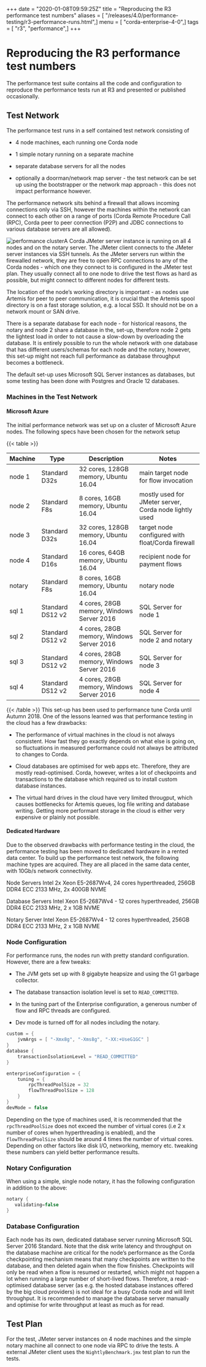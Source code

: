+++
date = "2020-01-08T09:59:25Z"
title = "Reproducing the R3 performance test numbers"
aliases = [ "/releases/4.0/performance-testing/r3-performance-runs.html",]
menu = [ "corda-enterprise-4-0",]
tags = [ "r3", "performance",]
+++


# Reproducing the R3 performance test numbers

The performance test suite contains all the code and configuration to reproduce the performance tests run at R3 and
            presented or published occasionally.


## Test Network

The performance test runs in a self contained test network consisting of


* 4 node machines, each running one Corda node


* 1 simple notary running on a separate machine


* separate database servers for all the nodes


* optionally a doorman/network map server - the test network can be set up using the bootstrapper or the network map
                        approach - this does not impact performance however.


The performance network sits behind a firewall that allows incoming connections only via SSH, however the machines
                within the network can connect to each other on a range of ports (Corda Remote Procedure Call (RPC), Corda peer to
                peer connection (P2P) and JDBC connections to various database servers are all allowed).

![performance cluster](performance-testing/resources/performance-cluster.png "performance cluster")A Corda JMeter server instance is running on all 4 nodes and on the notary server. The JMeter client connects to the
                JMeter server instances via SSH tunnels. As the JMeter servers run within the firewalled network, they are free to
                open RPC connections to any of the Corda nodes - which one they connect to is configured in the JMeter test plan.
                They usually connect all to one node to drive the test flows as hard as possible, but might connect to different
                nodes for different tests.

The location of the node’s working directory is important - as nodes use Artemis for peer to peer communication, it is
                crucial that the Artemis spool directory is on a fast storage solution, e.g. a local SSD. It should not be on a network
                mount or SAN drive.

There is a separate database for each node - for historical reasons, the notary and node 2 share a database in the,
                set-up, therefore node 2 gets the lightest load in order to not cause a slow-down by overloading the database. It
                is entirely possible to run the whole network with one database that has different users/schemas for each node and the
                notary, however, this set-up might not reach full performance as database throughput becomes a bottleneck.

The default set-up uses Microsoft SQL Server instances as databases, but some testing has been done with Postgres
                and Oracle 12 databases.


### Machines in the Test Network


#### Microsoft Azure

The initial performance network was set up on a cluster of Microsoft Azure nodes. The following specs have been chosen
                        for the network setup


{{< table >}}

|Machine|Type|Description|Notes|
|---------|------------------|-------------------------------------------|---------------------------------------------------------|
|node 1|Standard D32s|32 cores, 128GB memory, Ubuntu 16.04|main target node for  flow invocation|
|node 2|Standard F8s|8 cores, 16GB memory, Ubuntu 16.04|mostly used for JMeter server, Corda node lightly used|
|node 3|Standard D32s|32 cores, 128GB memory, Ubuntu 16.04|target node configured with float/Corda firewall|
|node 4|Standard D16s|16 cores, 64GB memory, Ubuntu 16.04|recipient node for payment flows|
|notary|Standard F8s|8 cores, 16GB memory, Ubuntu 16.04|notary node|
|sql 1|Standard DS12 v2|4 cores, 28GB memory, Windows Server 2016|SQL Server for node 1|
|sql 2|Standard DS12 v2|4 cores, 28GB memory, Windows Server 2016|SQL Server for node 2 and notary|
|sql 3|Standard DS12 v2|4 cores, 28GB memory, Windows Server 2016|SQL Server for node 3|
|sql 4|Standard DS12 v2|4 cores, 28GB memory, Windows Server 2016|SQL Server for node 4|

{{< /table >}}
This set-up has been used to performance tune Corda until Autumn 2018. One of the lessons learned was that performance
                        testing in the cloud has a few drawbacks:


* The performance of virtual machines in the cloud is not always consistent. How fast they go exactly depends on what
                                else is going on, so fluctuations in measured performance could not always be attributed to changes to Corda.


* Cloud databases are optimised for web apps etc. Therefore, they are mostly read-optimised. Corda, however, writes
                                a lot of checkpoints and transactions to the database which required us to install custom database instances.


* The virtual hard drives in the cloud have very limited througput, which causes bottlenecks for Artemis queues,
                                log file writing and database writing. Getting more performant storage in the cloud is either very expensive or
                                plainly not possible.



#### Dedicated Hardware

Due to the observed drawbacks with performance testing in the cloud, the performance testing has been moved to
                        dedicated hardware in a rented data center. To build up the performance test network, the following machine types are
                        acquired. They are all placed in the same data center, with 10Gb/s network connectivity.



Node Servers
Intel  2x Xeon E5-2687Wv4, 24 cores hyperthreaded, 256GB DDR4 ECC 2133 MHz, 2x 400GB NVME


Database Servers
Intel  Xeon E5-2687Wv4 - 12 cores hyperthreaded, 256GB DDR4 ECC 2133 MHz, 2 x 1GB NVME


Notary Server
Intel  Xeon E5-2687Wv4 - 12 cores hyperthreaded, 256GB DDR4 ECC 2133 MHz, 2 x 1GB NVME


### Node Configuration

For performance runs, the nodes run with pretty standard configuration. However, there are a few tweaks:


* The JVM gets set up with 8 gigabyte heapsize and using the G1 garbage collector.


* The database transaction isolation level is set to `READ_COMMITTED`.


* In the tuning part of the Enterprise configuration, a generous number of flow and RPC threads are configured.


* Dev mode is turned off for all nodes including the notary.


```kotlin
custom = {
    jvmArgs = [ "-Xmx8g", "-Xms8g", "-XX:+UseG1GC" ]
}
database {
    transactionIsolationLevel = "READ_COMMITTED"
}

enterpriseConfiguration = {
    tuning = {
        rpcThreadPoolSize = 32
        flowThreadPoolSize = 128
    }
}
devMode = false
```
Depending on the type of machines used, it is recommended that the `rpcThreadPoolSize` does not exceed the number of
                    virtual cores (i.e 2 x number of cores when hyperthreading is enabled), and the `flowThreadPoolSize` should be around
                    4 times the number of virtual cores. Depending on other factors like disk I/O, networking, memory etc. tweaking these
                    numbers can yield better performance results.


### Notary Configuration

When using a simple, single node notary, it has the following configuration in addition to the above:

```kotlin
notary {
   validating=false
}
```

### Database Configuration

Each node has its own, dedicated database server running Microsoft SQL Server 2016 Standard.
                    Note that the disk write latency and throughput on the database machine are critical for the node’s performance as the
                    Corda checkpointing mechanism means that many checkpoints are written to the database, and then deleted again when the
                    flow finishes. Checkpoints will only be read when a flow is resumed or restarted, which might not happen a lot when
                    running a large number of short-lived flows. Therefore, a read-optimised database server (as e.g. the hosted database
                    instances offered by the big cloud providers) is not ideal for a busy Corda node and will limit throughput.
                    It is recommended to manage the database server manually and optimise for write throughput at least as much as for read.


## Test Plan

For the test, JMeter server instances on 4 node machines and the simple notary machine all connect to one node via RPC
                to drive the tests. A external JMeter client uses the `NightlyBenchmark.jmx` test plan to run the tests.


